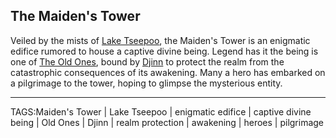 ## The Maiden's Tower

Veiled by the mists of [Lake Tseepoo](Lake%20Tseepoo.md), the Maiden's Tower is an enigmatic edifice rumored to house a captive divine being. Legend has it the being is one of [The Old Ones](../Lore/The%20Old%20Ones.md), bound by [Djinn](../People/Djinn.md) to protect the realm from the catastrophic consequences of its awakening. Many a hero has embarked on a pilgrimage to the tower, hoping to glimpse the mysterious entity.


---

TAGS:Maiden's Tower | Lake Tseepoo | enigmatic edifice | captive divine being | Old Ones | Djinn | realm protection | awakening | heroes | pilgrimage
